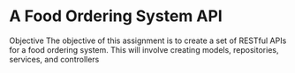 # A Food Ordering System API
Objective
The objective of this assignment is to create a set of RESTful APIs for a food ordering system.
This will involve creating models, repositories, services, and controllers
